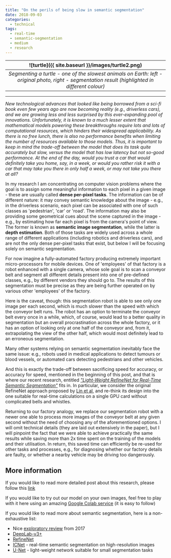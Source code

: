 ```yaml
---
title: "On the perils of being slow in semantic segmentation"
date: 2018-09-03
categories:
  - technical
tags:
  - real-time
  - semantic-segmentation
  - medium
  - research
---
```



| ![turtle]({{ site.baseurl }}/images/turtle2.png) | 
|:--:| 
| *Segmenting a turtle - one of the slowest animals on Earth: left - original photo, right - segmentation result (highlighted in different colour)* |

----

*New technological advances that looked like being borrowed from a sci-fi book even few years ago are now becoming reality (e.g., driverless cars), and we are growing less and less surprised by this ever-expanding pool of innovations. Unfortunately, it is known to a much lesser extent that mathematical models powering these breakthroughs require lots and lots of computational resources, which hinders their widespread applicability. As there is no free lunch, there is also no performance benefits when limiting the number of resources available to those models. Thus, it is important to keep in mind the trade-off between the model that does its task quite accurately but slow, versus the model that has low latency but not so-good performance. At the end of the day, would you trust a car that would definitely take you home, say, in a week, or would you rather risk it with a car that may take you there in only half a week, or may not take you there at all?*


In my research I am concentrating on computer vision problems where the goal is to assign some meaningful information to each pixel in a given image - these are usually called **dense per-pixel tasks**. The information can be of different nature: it may convey semantic knowledge about the image - e.g., in the driverless scenario, each pixel can be associated with one of such classes as 'pedestrian', 'car' or 'road'. The information may also be providing some geometrical cues about the scene captured in the image - e.g., by estimating how far each pixel is from the camera's point of view. The former is known as **semantic image segmentation**, while the latter is **depth estimation**. Both of those tasks are widely used across a whole range of different applications (including robotics and driverless cars), and are not the only dense per-pixel tasks that exist, but below I will be focusing solely on semantic segmentation.

For now imagine a fully-automated factory producing extremely important micro-processors for mobile devices. One of 'employees' of that factory is a robot enhanced with a single camera, whose sole goal is to scan a conveyor belt and segment all different details present into one of pre-defined classes, e.g., by different vendors they should go to. The results of this segmentation must be precise as they are being further operated on by various other 'employees' of the factory.  

Here is the caveat, though: this segmentation robot is able to see only one image per each second, which is much slower than the speed with which the conveyor belt runs. The robot has an option to terminate the conveyor belt every once in a while, which, of course, would lead to a better quality in segmentation but an overall procrastination across the whole factory, or it has an option of looking only at one half of the conveyor and, from it, extrapolating the view of the other half, which would most definitely lead to an erroneous segmentation.  

Many other systems relying on semantic segmentation inevitably face the same issue: e.g., robots used in medical applications to detect tumours or blood vessels, or automated cars detecting pedestrians and other vehicles.

And this is exactly the trade-off between sacrificing speed for accuracy, or accuracy for speed, mentioned in the beginning of this post, and that is where our recent research, entitled [*"Light-Weight RefineNet for Real-Time Semantic Segmentation"*](https://www.dropbox.com/sh/7yx3slrg8x10zdu/AABtmRzNK9hO8Vt5YLgaxKPVa/0494.pdf?dl=1) fits in. In particular, we consider the original RefineNet approach proposed by [Lin et al](https://arxiv.org/abs/1611.06612), and re-think its design into the one suitable for real-time calculations on a single GPU card without complicated bells and whistles.  

Returning to our factory analogy, we replace our segmentation robot with a newer one able to process more images of the conveyor belt at any given second without the need of choosing any of the aforementioned options. I will omit technical details (they are laid out extensively in the paper), but I will pinpoint the fact that we were able to achieve practically the same results while saving more than 2x time spent on the training of the models and their utilisation. In return, this saved time can efficiently be re-used for other tasks and processes, e.g., for diagnosing whether our factory details are faulty, or whether a nearby vehicle may be driving too dangerously.

## More information
If you would like to read more detailed post about this research, please follow this [link](https://drsleep.github.io/Light-Weight-RefineNet/)

If you would like to try out our model on your own images, feel free to play with it here using an amazing [Google Colab service](https://colab.research.google.com/drive/1IqLovjytqYXQqG-8Dq73ntKjrbBeNrJv) (it is easy to follow)  

If you would like to read more about semantic segmentation, here is a non-exhaustive list:  
* Nice [exploratory review](http://blog.qure.ai/notes/semantic-segmentation-deep-learning-review) from 2017
* [DeepLab-v3+](https://arxiv.org/abs/1802.02611)
* [RefineNet](https://arxiv.org/abs/1611.06612)
* [ICNet](https://arxiv.org/abs/1704.08545) - real-time semantic segmentation on high-resolution images
* [U-Net](https://arxiv.org/abs/1505.04597) - light-weight network suitable for small segmentation tasks
